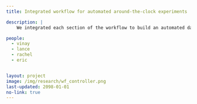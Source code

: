 ```yaml
---
title: Integrated workflow for automated around-the-clock experiments

description: |
    We integrated each section of the workflow to build an automated data pipleine which enables experiments to run 24 hours a day. Modeling results are saved to the database and used in the next sequential learning cycle.

people:
  - vinay
  - lance
  - rachel
  - eric


layout: project
image: /img/research/wf_controller.png
last-updated: 2098-01-01
no-link: true
---
```

